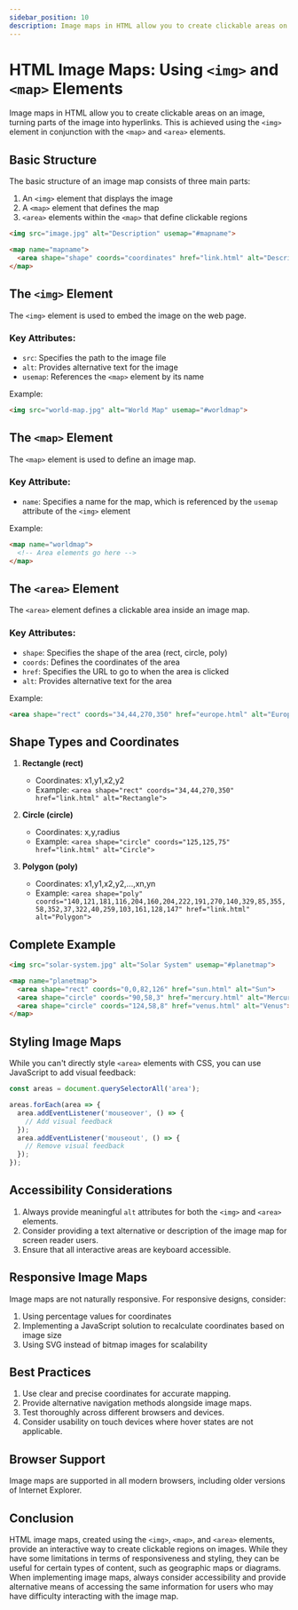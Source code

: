 ```yaml
---
sidebar_position: 10
description: Image maps in HTML allow you to create clickable areas on an image, turning parts of the image into hyperlinks. This is achieved using the `<img>` element in conjunction with the `<map>` and `<area>` elements.
---
```


# HTML Image Maps: Using `<img>` and `<map>` Elements

Image maps in HTML allow you to create clickable areas on an image, turning parts of the image into hyperlinks. This is achieved using the `<img>` element in conjunction with the `<map>` and `<area>` elements.

## Basic Structure

The basic structure of an image map consists of three main parts:

1. An `<img>` element that displays the image
2. A `<map>` element that defines the map
3. `<area>` elements within the `<map>` that define clickable regions

```html
<img src="image.jpg" alt="Description" usemap="#mapname">

<map name="mapname">
  <area shape="shape" coords="coordinates" href="link.html" alt="Description">
</map>
```

## The `<img>` Element

The `<img>` element is used to embed the image on the web page.

### Key Attributes:

- `src`: Specifies the path to the image file
- `alt`: Provides alternative text for the image
- `usemap`: References the `<map>` element by its name

Example:
```html
<img src="world-map.jpg" alt="World Map" usemap="#worldmap">
```

## The `<map>` Element

The `<map>` element is used to define an image map.

### Key Attribute:

- `name`: Specifies a name for the map, which is referenced by the `usemap` attribute of the `<img>` element

Example:
```html
<map name="worldmap">
  <!-- Area elements go here -->
</map>
```

## The `<area>` Element

The `<area>` element defines a clickable area inside an image map.

### Key Attributes:

- `shape`: Specifies the shape of the area (rect, circle, poly)
- `coords`: Defines the coordinates of the area
- `href`: Specifies the URL to go to when the area is clicked
- `alt`: Provides alternative text for the area

Example:
```html
<area shape="rect" coords="34,44,270,350" href="europe.html" alt="Europe">
```

## Shape Types and Coordinates

1. **Rectangle (rect)**
    - Coordinates: x1,y1,x2,y2
    - Example: `<area shape="rect" coords="34,44,270,350" href="link.html" alt="Rectangle">`

2. **Circle (circle)**
    - Coordinates: x,y,radius
    - Example: `<area shape="circle" coords="125,125,75" href="link.html" alt="Circle">`

3. **Polygon (poly)**
    - Coordinates: x1,y1,x2,y2,...,xn,yn
    - Example: `<area shape="poly" coords="140,121,181,116,204,160,204,222,191,270,140,329,85,355,58,352,37,322,40,259,103,161,128,147" href="link.html" alt="Polygon">`

## Complete Example

```html
<img src="solar-system.jpg" alt="Solar System" usemap="#planetmap">

<map name="planetmap">
  <area shape="rect" coords="0,0,82,126" href="sun.html" alt="Sun">
  <area shape="circle" coords="90,58,3" href="mercury.html" alt="Mercury">
  <area shape="circle" coords="124,58,8" href="venus.html" alt="Venus">
</map>
```

## Styling Image Maps

While you can't directly style `<area>` elements with CSS, you can use JavaScript to add visual feedback:

```javascript
const areas = document.querySelectorAll('area');

areas.forEach(area => {
  area.addEventListener('mouseover', () => {
    // Add visual feedback
  });
  area.addEventListener('mouseout', () => {
    // Remove visual feedback
  });
});
```

## Accessibility Considerations

1. Always provide meaningful `alt` attributes for both the `<img>` and `<area>` elements.
2. Consider providing a text alternative or description of the image map for screen reader users.
3. Ensure that all interactive areas are keyboard accessible.

## Responsive Image Maps

Image maps are not naturally responsive. For responsive designs, consider:

1. Using percentage values for coordinates
2. Implementing a JavaScript solution to recalculate coordinates based on image size
3. Using SVG instead of bitmap images for scalability

## Best Practices

1. Use clear and precise coordinates for accurate mapping.
2. Provide alternative navigation methods alongside image maps.
3. Test thoroughly across different browsers and devices.
4. Consider usability on touch devices where hover states are not applicable.

## Browser Support

Image maps are supported in all modern browsers, including older versions of Internet Explorer.

## Conclusion

HTML image maps, created using the `<img>`, `<map>`, and `<area>` elements, provide an interactive way to create clickable regions on images. While they have some limitations in terms of responsiveness and styling, they can be useful for certain types of content, such as geographic maps or diagrams. When implementing image maps, always consider accessibility and provide alternative means of accessing the same information for users who may have difficulty interacting with the image map.
